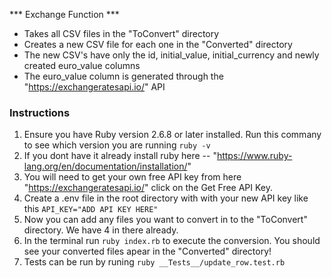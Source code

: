 *** Exchange Function ***

- Takes all CSV files in the "ToConvert" directory
- Creates a new CSV file for each one in the "Converted" directory
- The new CSV's have only the id, initial_value, initial_currency and newly created euro_value columns
- The euro_value column is generated through the "https://exchangeratesapi.io/" API

### Instructions ###

1. Ensure you have Ruby version 2.6.8 or later installed. Run this commany to see which version you are running ```ruby -v``` 
2. If you dont have it already install ruby here -- "https://www.ruby-lang.org/en/documentation/installation/"
3. You will need to get your own free API key from here "https://exchangeratesapi.io/" click on the Get Free API Key. 
4. Create a .env file in the root directory with with your new API key like this ``` API_KEY="ADD API KEY HERE" ```
5. Now you can add any files you want to convert in to the "ToConvert" directory. We have 4 in there already.
6. In the terminal run ``` ruby index.rb ``` to execute the conversion. You should see your converted files apear in the "Converted" directory!
7. Tests can be run by runing ``` ruby __Tests__/update_row.test.rb ```